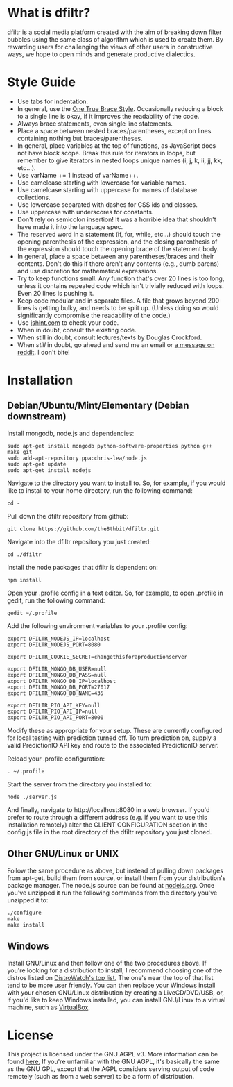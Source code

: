 What is dfiltr?
====

dfiltr is a social media platform created with the aim of breaking down filter bubbles using the same class of algorithm which is used to create them. By rewarding users for challenging the views of other users in constructive ways, we hope to open minds and generate productive dialectics.

Style Guide
============

* Use tabs for indentation.
* In general, use the [One True Brace Style](http://en.wikipedia.org/wiki/Indent_style#Variant:_1TBS). Occasionally reducing a block to a single line is okay, if it improves the readability of the code.
* Always brace statements, even single line statements.
* Place a space between nested braces/parentheses, except on lines containing nothing but braces/parentheses.
* In general, place variables at the top of functions, as JavaScript does not have block scope. Break this rule for iterators in loops, but remember to give iterators in nested loops unique names (i, j, k, ii, jj, kk, etc...).
* Use varName += 1 instead of varName++.
* Use camelcase starting with lowercase for variable names.
* Use camelcase starting with uppercase for names of database collections.
* Use lowercase separated with dashes for CSS ids and classes.
* Use uppercase with underscores for constants. 
* Don't rely on semicolon insertion! It was a horrible idea that shouldn't have made it into the language spec.
* The reserved word in a statement (if, for, while, etc...) should touch the opening parenthesis of the expression, and the closing parenthesis of the expression should touch the opening brace of the statement body.
* In general, place a space between any parentheses/braces and their contents. Don't do this if there aren't any contents (e.g., dumb parens) and use discretion for mathematical expressions.
* Try to keep functions small. Any function that's over 20 lines is too long, unless it contains repeated code which isn't trivially reduced with loops. Even 20 lines is pushing it.
* Keep code modular and in separate files. A file that grows beyond 200 lines is getting bulky, and needs to be split up. (Unless doing so would significantly compromise the readability of the code.)
* Use [jshint.com](http://jshint.com) to check your code.
* When in doubt, consult the existing code.
* When still in doubt, consult lectures/texts by Douglas Crockford.
* When *still* in doubt, go ahead and send me an email or [a message on reddit](http://www.reddit.com/u/the8thbit). I don't bite!

Installation
============

Debian/Ubuntu/Mint/Elementary (Debian downstream)
------------------

Install mongodb, node.js and dependencies:
    
    sudo apt-get install mongodb python-software-properties python g++ make git
    sudo add-apt-repository ppa:chris-lea/node.js
    sudo apt-get update
    sudo apt-get install nodejs

Navigate to the directory you want to install to. So, for example, if you would like to install to your home directory, run the following command:

    cd ~

Pull down the dfiltr repository from github:

    git clone https://github.com/the8thbit/dfiltr.git

Navigate into the dfiltr repository you just created:

    cd ./dfiltr
    
Install the node packages that dfiltr is dependent on:

    npm install
    
Open your .profile config in a text editor. So, for example, to open .profile in gedit, run the following command:

    gedit ~/.profile
    
Add the following environment variables to your .profile config:

    export DFILTR_NODEJS_IP=localhost
    export DFILTR_NODEJS_PORT=8080

    export DFILTR_COOKIE_SECRET=changethisforaproductionserver

    export DFILTR_MONGO_DB_USER=null
    export DFILTR_MONGO_DB_PASS=null
    export DFILTR_MONGO_DB_IP=localhost
    export DFILTR_MONGO_DB_PORT=27017
    export DFILTR_MONGO_DB_NAME=435

    export DFILTR_PIO_API_KEY=null
    export DFILTR_PIO_API_IP=null
    export DFILTR_PIO_API_PORT=8000

Modify these as appropriate for your setup. These are currently configured for local testing with prediction turned off. To turn prediction on, supply a valid PredictionIO API key and route to the associated PredictionIO server.

Reload your .profile configuration:

    . ~/.profile
    
Start the server from the directory you installed to:

    node ./server.js
    
And finally, navigate to http://localhost:8080 in a web browser. If you'd prefer to route through a different address (e.g. if you want to use this installation remotely) alter the CLIENT CONFIGURATION section in the config.js file in the root directory of the dfiltr repository you just cloned.

Other GNU/Linux or UNIX
-----------------------

Follow the same procedure as above, but instead of pulling down packages from apt-get, build them from source, or install them from your distribution's package manager. The node.js source can be found at [nodejs.org](http://nodejs.org/). Once you've unzipped it run the following commands from the directory you've unzipped it to:

    ./configure
    make
    make install
    
Windows
-----------------------

Install GNU/Linux and then follow one of the two procedures above. If you're looking for a distribution to install, I recommend choosing one of the distros listed on [DistroWatch's top list.](http://distrowatch.com/dwres.php?resource=major) The one's near the top of that list tend to be more user friendly. You can then replace your Windows install with your chosen GNU/Linux distribution by creating a LiveCD/DVD/USB, or, if you'd like to keep Windows installed, you can install GNU/Linux to a virtual machine, such as [VirtualBox](https://www.virtualbox.org/).

License
=======

This project is licensed under the GNU AGPL v3. More information can be found [here.](https://github.com/the8thbit/dfiltr/blob/master/LICENSE.md) If you're unfamiliar with the GNU AGPL, it's basically the same as the GNU GPL, except that the AGPL considers serving output of code remotely (such as from a web server) to be a form of distribution.